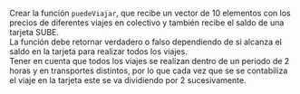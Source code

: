 Crear la función `puedeViajar`, que recibe un vector de 10 elementos con los precios de diferentes viajes en colectivo y también recibe el saldo de una tarjeta SUBE.
<br>
La función debe retornar verdadero o falso dependiendo de si alcanza el saldo en la tarjeta para realizar todos los viajes.<br>
Tener en cuenta que todos los viajes se realizan dentro de un periodo de 2 horas y en transportes distintos, por lo que cada vez que se se contabiliza el viaje en la tarjeta este se va dividiendo por 2 sucesivamente.